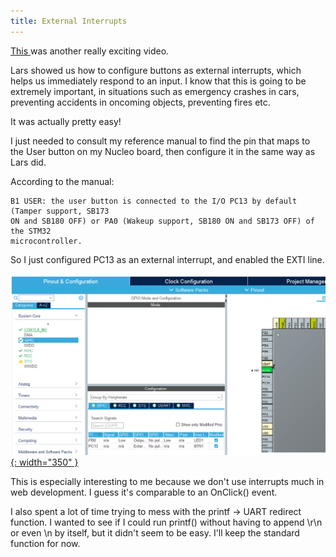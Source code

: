 ```yaml
---
title: External Interrupts
---
```



<a href="https://www.youtube.com/watch?v=eLrsCw1UDJU&list=PLVfOnriB1RjWvYaTSpsqs9Us0NV1-ares&index=50">This </a> was another really exciting video.

Lars showed us how to configure buttons as external interrupts, which helps us immediately respond to an input. I know that this is going to be extremely important,
in situations such as emergency crashes in cars, preventing accidents in oncoming objects, preventing fires etc.

It was actually pretty easy! 

I just needed to consult my reference manual to find the pin that maps to the User button on my Nucleo board, then configure it in the same way as Lars did.

According to the manual:

    B1 USER: the user button is connected to the I/O PC13 by default (Tamper support, SB173
    ON and SB180 OFF) or PA0 (Wakeup support, SB180 ON and SB173 OFF) of the STM32
    microcontroller.

So I just configured PC13 as an external interrupt, and enabled the EXTI line.

[![Interrupt Pin](/assets/posts/2025-05-18-interrupts/interrupt_pin.png){: width="350" }](/assets/posts/2025-05-18-interrupts/interrupt_pin.png)

This is especially interesting to me because we don't use interrupts much in web development. I guess it's comparable to an OnClick() event.

I also spent a lot of time trying to mess with the printf -> UART redirect function. I wanted to see if I could run printf() without having to append \r\n or even \n by itself,
but it didn't seem to be easy. I'll keep the standard function for now.